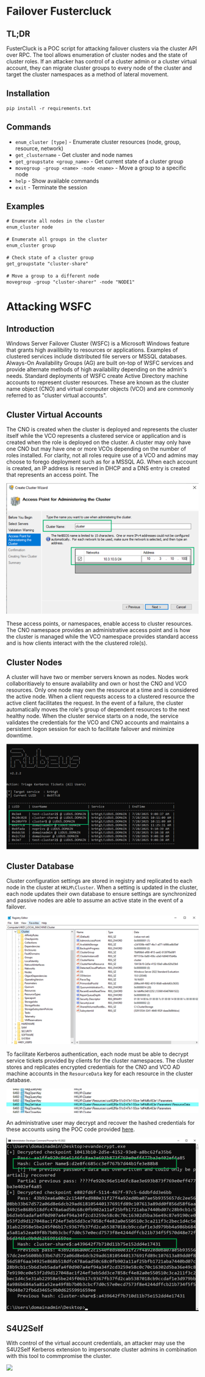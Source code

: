 # Failover Fustercluck

## TL;DR

FusterCluck is a POC script for attacking failover clusters via the cluster API over RPC. The tool allows enumeration of cluster nodes and the state of cluster roles. If an attacker has control of a cluster admin or a cluster virtual account, they can migrate cluster groups to every node of the cluster and target the cluster namespaces as a method of lateral movement.


## Installation


```
pip install -r requirements.txt
```

## Commands



- `enum_cluster [type]` - Enumerate cluster resources (node, group, resource, network)
- `get_clustername` - Get cluster and node names
- `get_groupstate <group_name>` - Get current state of a cluster group
- `movegroup -group <name> -node <name>` - Move a group to a specific node
- `help` - Show available commands
- `exit` - Terminate the session

## Examples

```
# Enumerate all nodes in the cluster
enum_cluster node

# Enumerate all groups in the cluster
enum_cluster group

# Check state of a cluster group
get_groupstate "cluster-share"

# Move a group to a different node
movegroup -group "cluster-sharer" -node "NODE1"
```

# Attacking WSFC

## Introduction

Windows Server Failover Cluster (WSFC) is a Microsoft Windows feature that grants high availibility to resources or applications. Examples of clustered services include distributed file servers or MSSQL databases. Always-On Availability Groups (AG) are built on-top of WSFC services and provide alternate methods of high availability depending on the admin's needs. Standard deployments of WSFC create Active Directory machine accounts to represent cluster resources. These are known as the cluster name object (CNO) and virtual computer objects (VCO) and are commonly referred to as "cluster virtual accounts".

## Cluster Virtual Accounts

The CNO is created when the cluster is deployed and represents the cluster itself while the VCO represents a clustered service or application and is created when the role is deployed on the cluster.  A cluster may only have one CNO but may have one or more VCOs depending on the number of roles installed. For clarity, not all roles require use of a VCO and admins may choose to forego deployment such as for a MSSQL AG. When each account is created, an IP address is reserved in DHCP and a DNS entry is created that represents an access point. The

![](./images/cno.png)

These access points, or namespaces, enable access to cluster resources. The CNO namespace provides an administrative access point and is how the cluster is managed while the VCO namespace provides standard access and is how clients interact with the the clustered role(s).

## Cluster Nodes

A cluster will have two or member servers known as nodes. Nodes work collaboritiavely to ensure availability and own or host the CNO and VCO resources. Only one node may own the resource at a time and is considered the active node. When a client requests access to a clustered resource the active client facilitates the request. In the event of a failure, the cluster automatically moves the role's group of dependent resources to the next healthy node. When the cluster service starts on a node, the service validates the credentials for the VCO and CNO accounts and maintains a persistent logon session for each to facilitate failover and minimize downtime.

![](./images/sessions.png)

## Cluster Database

Cluster configuration settings are stored in registry and replicated to each node in the cluster at `HKLM\Cluster`. When a setting is updated in the cluster, each node updates their own database to ensure settings are synchronized and passive nodes are able to assume an active state in the event of a failover.

![](./images/clusterdb.png)

To facilitate Kerberos authentication, each node must be able to decrypt service tickets provided by clients for the cluster namespaces. The cluster stores and replicates encrypted credentials for the CNO and VCO AD machine accounts in the `ResourceData` key for each resource in the cluster database.

![](./images/resource_data.png)

An administrative user may decrypt and recover the hashed credentials for these accounts using the POC code provided [here](https://gist.github.com/EvanMcBroom/a63f17466c7d1ab8b11ae80e520287ce).


![](./images/decrypt.png)


## S4U2Self

With control of the virtual account credentials, an attacker may use the S4U2Self Kerberos extension to impersonate cluster admins in combination with this tool to commpromise the cluster.

![](images/ownthecluster.gif)